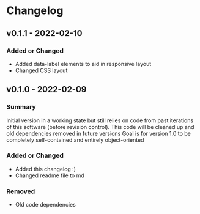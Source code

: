 # Changelog
## v0.1.1 - 2022-02-10

### Added or Changed
- Added data-label elements to aid in responsive layout
- Changed CSS layout

## v0.1.0 - 2022-02-09

### Summary
Initial version in a working state but still relies on code from past iterations 
of this software (before revision control).
This code will be cleaned up and old dependencies removed in future versions
Goal is for version 1.0 to be completely self-contained and entirely object-oriented

### Added or Changed
- Added this changelog :)
- Changed readme file to md

### Removed
- Old code dependencies